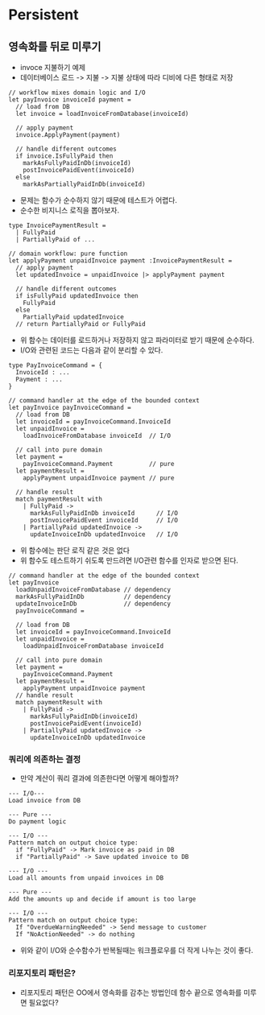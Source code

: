# Persistent

## 영속화를 뒤로 미루기

- invoce 지불하기 예제
- 데이터베이스 로드 -> 지불 -> 지불 상태에 따라 디비에 다른 형태로 저장

```f#
​// workflow mixes domain logic and I/O​
let​ payInvoice invoiceId payment =
  // load from DB​
  ​let​ invoice = loadInvoiceFromDatabase(invoiceId)

  // apply payment​
  invoice.ApplyPayment(payment)

  // handle different outcomes​
  if​ invoice.IsFullyPaid ​then​
    markAsFullyPaidInDb(invoiceId)
    postInvoicePaidEvent(invoiceId)
  ​else​
    markAsPartiallyPaidInDb(invoiceId)
```

- 문제는 함수가 순수하지 않기 때문에 테스트가 어렵다.
- 순수한 비지니스 로직을 뽑아보자.

```f#
type​ InvoicePaymentResult =
  | FullyPaid
  | PartiallyPaid ​of​ ...

// domain workflow: pure function​
let​ applyPayment unpaidInvoice payment :InvoicePaymentResult =
  ​// apply payment​
  ​let​ updatedInvoice = unpaidInvoice |> applyPayment payment

  ​// handle different outcomes​
  ​if​ isFullyPaid updatedInvoice ​then​
    FullyPaid
  ​else​
    PartiallyPaid updatedInvoice
  ​// return PartiallyPaid or FullyPaid​
```

- 위 함수는 데이터를 로드하거나 저장하지 않고 파라미터로 받기 때문에 순수하다.
- I/O와 관련된 코드는 다음과 같이 분리할 수 있다.

```f#
type​ PayInvoiceCommand = {
  InvoiceId : ...
  Payment : ...
}

// command handler at the edge of the bounded context​
let​ payInvoice payInvoiceCommand =
  // load from DB​
  ​let​ invoiceId = payInvoiceCommand.InvoiceId
  ​let​ unpaidInvoice =
    loadInvoiceFromDatabase invoiceId  ​// I/O​

  ​// call into pure domain​
  ​let​ payment =
    payInvoiceCommand.Payment          ​// pure​
  ​let​ paymentResult =
    applyPayment unpaidInvoice payment ​// pure​

  ​// handle result​
  ​match​ paymentResult ​with​
    | FullyPaid ->
      markAsFullyPaidInDb invoiceId      ​// I/O​
      postInvoicePaidEvent invoiceId     ​// I/O​
    | PartiallyPaid updatedInvoice ->
      updateInvoiceInDb updatedInvoice   ​// I/O​
```

- 위 함수에는 판단 로직 같은 것은 없다
- 위 함수도 테스트하기 쉬도록 만드려면 I/O관련 함수를 인자로 받으면 된다.

```f#
// command handler at the edge of the bounded context​
let​ payInvoice
  loadUnpaidInvoiceFromDatabase ​// dependency​
  markAsFullyPaidInDb           ​// dependency​
  updateInvoiceInDb             ​// dependency​
  payInvoiceCommand =

  ​// load from DB​
  ​let​ invoiceId = payInvoiceCommand.InvoiceId
  ​let​ unpaidInvoice =
    loadUnpaidInvoiceFromDatabase invoiceId

  ​// call into pure domain​
  let​ payment =
    payInvoiceCommand.Payment
  ​let​ paymentResult =
    applyPayment unpaidInvoice payment
  ​// handle result​
  ​match​ paymentResult ​with​
    | FullyPaid ->
      markAsFullyPaidInDb(invoiceId)
      postInvoicePaidEvent(invoiceId)
    | PartiallyPaid updatedInvoice ->
      updateInvoiceInDb updatedInvoice
```

### 쿼리에 의존하는 결정

- 만약 계산이 쿼리 결과에 의존한다면 어떻게 해야할까?

```f#
--- I/O---
Load invoice from DB

--- Pure ---
Do payment logic

--- I/O ---
Pattern match on output choice type:
  if "FullyPaid" -> Mark invoice as paid in DB
  if "PartiallyPaid" -> Save updated invoice to DB

--- I/O ---
Load all amounts from unpaid invoices in DB

--- Pure ---
Add the amounts up and decide if amount is too large

--- I/O ---
Pattern match on output choice type:
  If "OverdueWarningNeeded" -> Send message to customer
  If "NoActionNeeded" -> do nothing
```

- 위와 같이 I/O와 순수함수가 반복될때는 워크플로우를 더 작게 나누는 것이 좋다.

### 리포지토리 패턴은?

- 리포지토리 패턴은 OO에서 영속화를 감추는 방법인데 함수 끝으로 영속화를 미루면 필요없다?
